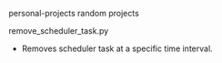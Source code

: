 personal-projects
random projects


remove_scheduler_task.py
 - Removes scheduler task at a specific time interval.
